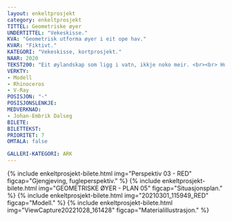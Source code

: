 ```yaml
---
layout: enkeltprosjekt
category: enkeltprosjekt
TITTEL: Geometriske øyer
UNDERTITTEL: "Vekeskisse."
KVA: "Geometrisk utforma øyer i eit ope hav."
KVAR: "Fiktivt."
KATEGORI: "Vekeskisse, kortprosjekt."
NAAR: 2020
TEKST200: "Eit øylandskap som ligg i vatn, ikkje noko meir. <br><br> Hurtigprosjekt for å utforske idéen ”geometriske øyer”. Bruk av utviklingsmetodar, prosjektutvikling med fokus på prosessen. Tankesett og idéar som ein ikkje veit kva vert. <br><br> Ein passasje gjennom geometriske øyer. Nullkanten sendar deg til éinkanten, éinkanten til tokanten. Tokanten sendar deg til trekanten, som så sendar deg til firkanten. Firkanten sendar deg til femkanten. Femkanten sendar deg til sekskanten. <br><br> Lukke til vidare på ferda."
VERKTY:
- Modell
- Rhinoceros
- V-Ray
POSISJON: "-"
POSISJONSLENKJE: 
MEDVERKNAD: 
- Johan-Embrik Dalseg
BILETE:
BILETTEKST:
PRIORITET: 7
OMTALA: false

GALLERI-KATEGORI: ARK
---
```

<!-- ![1. etasje.](/assets/images/2021-BRISTOL-CONDITORI-DOKUMENTASJON/WEBP/1%20etg.webp){:.enkeltprosjekt-bilete :alt="1. etasje." :loading="lazy"}
![2. etasje.](/assets/images/2021-BRISTOL-CONDITORI-DOKUMENTASJON/WEBP/2.%20etg.webp){:.enkeltprosjekt-bilete :alt="2. etasje." :loading="lazy} -->

{% include enkeltprosjekt-bilete.html   img="Perspektiv 03 - RED"           figcap="Gjengjeving, fugleperspektiv." %}
{% include enkeltprosjekt-bilete.html   img="GEOMETRISKE ØYER - PLAN 05"    figcap="Situasjonsplan." %}
{% include enkeltprosjekt-bilete.html   img="20210301_115949_RED"           figcap="Modell." %}
{% include enkeltprosjekt-bilete.html   img="ViewCapture20221028_161428"    figcap="Materialillustrasjon." %}